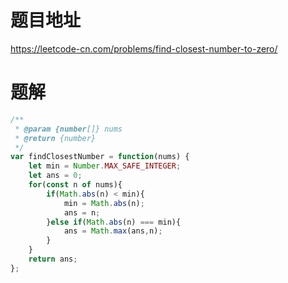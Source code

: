 # 题目地址
https://leetcode-cn.com/problems/find-closest-number-to-zero/

# 题解
```js
/**
 * @param {number[]} nums
 * @return {number}
 */
var findClosestNumber = function(nums) {
    let min = Number.MAX_SAFE_INTEGER;
    let ans = 0;
    for(const n of nums){
        if(Math.abs(n) < min){
            min = Math.abs(n);
            ans = n;
        }else if(Math.abs(n) === min){
            ans = Math.max(ans,n);
        }
    }
    return ans;
};
```